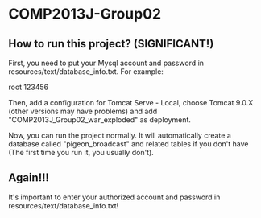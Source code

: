 # COMP2013J-Group02

## How to run this project? (SIGNIFICANT!)
First, you need to put your Mysql account and password in resources/text/database_info.txt.
For example: 

root
123456

Then, add a configuration for Tomcat Serve - Local, choose Tomcat 9.0.X (other versions may have problems)
and add "COMP2013J_Group02_war_exploded" as deployment.

Now, you can run the project normally. It will automatically create a database called "pigeon_broadcast" and 
related tables if you don't have (The first time you run it, you usually don't).

## Again!!!
It's important to enter your authorized account and password in resources/text/database_info.txt!